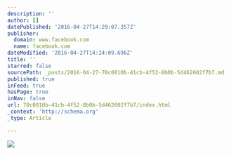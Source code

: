 ```yaml
---
description: ''
author: []
datePublished: '2016-04-27T14:29:07.357Z'
publisher:
  domain: www.facebook.com
  name: facebook.com
dateModified: '2016-04-27T14:24:09.696Z'
title: ''
starred: false
sourcePath: _posts/2016-04-27-70c0010b-41cb-4f52-8b0b-5d462602f7b7.md
published: true
inFeed: true
hasPage: true
inNav: false
url: 70c0010b-41cb-4f52-8b0b-5d462602f7b7/index.html
_context: 'http://schema.org'
_type: Article

---
```

![](https://scontent-yyz1-1.xx.fbcdn.net/hphotos-xpf1/t31.0-8/12466030_10103490952320509_5254492996915239838_o.jpg)